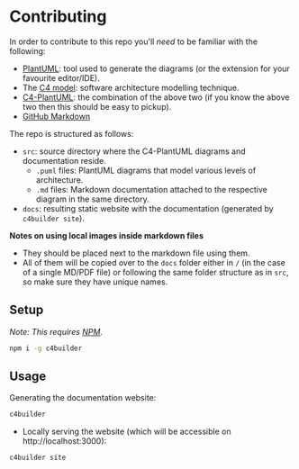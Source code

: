 # Contributing

In order to contribute to this repo you'll *need* to be familiar with the following:
- [PlantUML]: tool used to generate the diagrams (or the extension for your favourite editor/IDE).
- The [C4 model](https://c4model.com): software architecture modelling technique.
- [C4-PlantUML]: the combination of the above two (if you know the above two then this should be easy to pickup).
- [GitHub Markdown](https://guides.github.com/features/mastering-markdown/)

The repo is structured as follows:
- `src`: source directory where the C4-PlantUML diagrams and documentation reside.
  - `.puml` files: PlantUML diagrams that model various levels of architecture.
  - `.md` files: Markdown documentation attached to the respective diagram in the same directory.
- `docs`: resulting static website with the documentation (generated by `c4builder site`).

**Notes on using local images inside markdown files**
- They should be placed next to the markdown file using them.
- All of them will be copied over to the `docs` folder either in `/` (in the case of a single MD/PDF file) or following the same folder structure as in `src`, so make sure they have unique names.

## Setup
_Note: This requires [NPM](https://www.npmjs.com/get-npm)._
```bash
npm i -g c4builder
```

## Usage
 Generating the documentation website:
```bash
c4builder
```
- Locally serving the website (which will be accessible on http://localhost:3000):
```bash
c4builder site
```

[C4 model]: https://c4model.com
[c4builder]: https://adrianvlupu.github.io/C4-Builder/
[C4-PlantUML]: https://github.com/RicardoNiepel/C4-PlantUML
[PlantUML]: http://plantuml.com/
[Markdown]: https://guides.github.com/features/mastering-markdown/